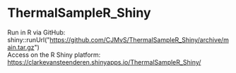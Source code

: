 # ThermalSampleR_Shiny

Run in R via GitHub: shiny::runUrl("https://github.com/CJMvS/ThermalSampleR_Shiny/archive/main.tar.gz")   
Access on the R Shiny platform: https://clarkevansteenderen.shinyapps.io/ThermalSampleR_Shiny/  
